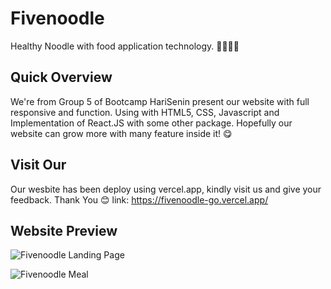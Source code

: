 # Fivenoodle
Healthy Noodle with food application technology. 🍜🍲🍝🥣

## Quick Overview
We're from Group 5 of Bootcamp HariSenin present our website with full responsive and function. Using with HTML5, CSS, Javascript and Implementation of React.JS with some other package. Hopefully our website can grow more with many feature inside it! 😋

## Visit Our
Our wesbite has been deploy using vercel.app, kindly visit us and give your feedback. Thank You 😊
link: https://fivenoodle-go.vercel.app/

## Website Preview
![Fivenoodle Landing Page](https://drive.google.com/u/0/uc?id=1puiXRywvbkG_ZM_QPJJtjIu3xLO9rU0j&export=download)

![Fivenoodle Meal](https://drive.google.com/u/0/uc?id=1_JwGThBJt4sqmISPCT1U5QLs0FKug_KN&export=download)
